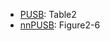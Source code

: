 - [PUSB]((https://github.com/MasaKat0/PUlearning/tree/master/BiasedPUlearning/PUSB)): Table2
- [nnPUSB]((https://github.com/MasaKat0/PUlearning/tree/master/BiasedPUlearning/nnPUSB)
): Figure2-6

